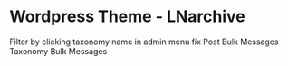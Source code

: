 # Wordpress Theme - LNarchive

Filter by clicking taxonomy name in admin menu fix
Post Bulk Messages
Taxonomy Bulk Messages